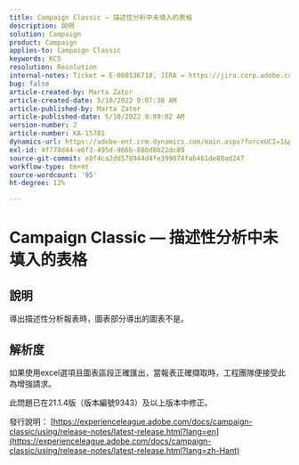 ```yaml
---
title: Campaign Classic — 描述性分析中未填入的表格
description: 說明
solution: Campaign
product: Campaign
applies-to: Campaign Classic
keywords: KCS
resolution: Resolution
internal-notes: Ticket = E-000136718, JIRA = https://jira.corp.adobe.com/browse/NEO-24963
bug: false
article-created-by: Marta Zator
article-created-date: 5/10/2022 9:07:30 AM
article-published-by: Marta Zator
article-published-date: 5/10/2022 9:09:02 AM
version-number: 2
article-number: KA-15781
dynamics-url: https://adobe-ent.crm.dynamics.com/main.aspx?forceUCI=1&pagetype=entityrecord&etn=knowledgearticle&id=9265709d-40d0-ec11-a7b5-00224809c101
exl-id: 4f778d44-e6f3-495d-966b-886d8b22dc89
source-git-commit: e8f4ca2dd578944d4fe399074fab461de88ad247
workflow-type: tm+mt
source-wordcount: '95'
ht-degree: 12%

---
```


# Campaign Classic — 描述性分析中未填入的表格

## 說明


導出描述性分析報表時，圖表部分導出的圖表不是。


## 解析度


如果使用excel選項且圖表區段正確匯出，當報表正確擷取時，工程團隊便接受此為增強請求。

此問題已在21.1.4版（版本編號9343）及以上版本中修正。

發行說明： [https://experienceleague.adobe.com/docs/campaign-classic/using/release-notes/latest-release.html?lang=en](https://experienceleague.adobe.com/docs/campaign-classic/using/release-notes/latest-release.html?lang=zh-Hant)

